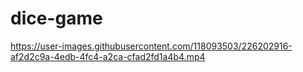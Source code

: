 # dice-game


https://user-images.githubusercontent.com/118093503/226202916-af2d2c9a-4edb-4fc4-a2ca-cfad2fd1a4b4.mp4




